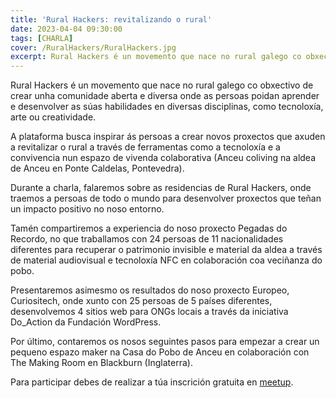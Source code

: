```yaml
---
title: 'Rural Hackers: revitalizando o rural'
date: 2023-04-04 09:30:00
tags: [CHARLA]
cover: /RuralHackers/RuralHackers.jpg
excerpt: Rural Hackers é un movemento que nace no rural galego co obxectivo de crear unha comunidade aberta e diversa.
---
```


Rural Hackers é un movemento que nace no rural galego co obxectivo de crear unha comunidade aberta e diversa onde as persoas poidan aprender e desenvolver as súas habilidades en diversas disciplinas, como tecnoloxía, arte ou creatividade.

A plataforma busca inspirar ás persoas a crear novos proxectos que axuden a revitalizar o rural a través de ferramentas como a tecnoloxía e a convivencia nun espazo de vivenda colaborativa (Anceu coliving na aldea de Anceu en Ponte Caldelas, Pontevedra).

Durante a charla, falaremos sobre as residencias de Rural Hackers, onde traemos a persoas de todo o mundo para desenvolver proxectos que teñan un impacto positivo no noso entorno.

Tamén compartiremos a experiencia do noso proxecto Pegadas do Recordo, no que traballamos con 24 persoas de 11 nacionalidades diferentes para recuperar o patrimonio invisible e material da aldea a través de material audiovisual e tecnoloxía NFC en colaboración coa veciñanza do pobo.

Presentaremos asimesmo os resultados do noso proxecto Europeo, Curiositech, onde xunto con 25 persoas de 5 países diferentes, desenvolvemos 4 sitios web para ONGs locais a través da iniciativa Do_Action da Fundación WordPress.

Por último, contaremos os nosos seguintes pasos para empezar a crear un pequeno espazo maker na Casa do Pobo de Anceu en colaboración con The Making Room en Blackburn (Inglaterra).

Para participar debes de realizar a túa inscrición gratuita en [meetup](https://www.meetup.com/aindustriosa/events/292689426/).

